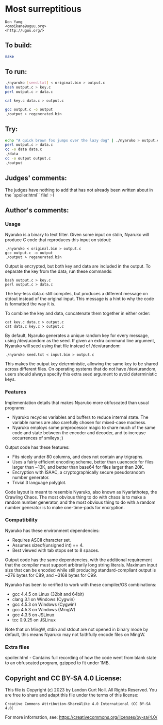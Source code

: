 # Most surreptitious

    Don Yang  
    <omoikane@uguu.org>  
    <http://uguu.org/>  

## To build:

```sh
make
```

## To run:

```sh
./nyaruko [seed.txt] < original.bin > output.c
bash output.c > key.c
perl output.c > data.c

cat key.c data.c > output.c

gcc output.c -o output
./output > regenerated.bin
```

## Try:

```sh
echo "A quick brown fox jumps over the lazy dog" | ./nyaruko > output.c
perl output.c > data.c
cc -o data data.c
./data
cc -o output output.c
./output
```

## Judges' comments:

The judges have nothing to add that has not already been written
about in the `spoiler.html`` file!  :-)

## Author's comments:

### Usage

Nyaruko is a binary to text filter.  Given some input on stdin,
Nyaruko will produce C code that reproduces this input on stdout:

    ./nyaruko < original.bin > output.c
    gcc output.c -o output
    ./output > regenerated.bin

Output is encrypted, but both key and data are included in the output.
To separate the key from the data, run these commands:

    bash output.c > key.c
    perl output.c > data.c

The key-less data.c still compiles, but produces a different message
on stdout instead of the original input.  This message is a hint to
why the code is formatted the way it is.

To combine the key and data, concatenate them together in either
order:

    cat key.c data.c > output.c
    cat data.c key.c > output.c

By default, Nyaruko generates a unique random key for every message,
using /dev/urandom as the seed.  If given an extra command line
argument, Nyaruko will seed using that file instead of /dev/urandom:

    ./nyaruko seed.txt < input.bin > output.c

This makes the output key deterministic, allowing the same key to be
shared across different files.  On operating systems that do not have
/dev/urandom, users should always specify this extra seed argument to
avoid deterministic keys.

### Features

Implementation details that makes Nyaruko more obfuscated than usual
programs:

   * Nyaruko recycles variables and buffers to reduce internal state.
     The variable names are also carefully chosen for mixed-case
     madness.
   * Nyaruko employs some preprocessor magic to share much of the same
     code and state between the encoder and decoder, and to increase
     occurrences of smileys ;)

Output code has these features:

   * Fits nicely under 80 columns, and does not contain any trigraphs.
   * Uses a fairly efficient encoding scheme, better than uuencode for
     files larger than ~13K, and better than base64 for files larger
     than 20K.
   * Encryption with ISAAC, a cryptographically secure pseudorandom
     number generator.
   * Trivial 3 language polyglot.

Code layout is meant to resemble Nyaruko, also known as Nyarlathotep,
the Crawling Chaos.  The most obvious thing to do with chaos is to
make a random number generator, and the most obvious thing to do with
a random number generator is to make one-time-pads for encryption.

### Compatibility

Nyaruko has these environment dependencies:

   * Requires ASCII character set.
   * Assumes sizeof(unsigned int) == 4.
   * Best viewed with tab stops set to 8 spaces.

Output code has the same dependencies, with the additional
requirement that the compiler must support arbitrarily long string
literals.  Maximum input size that can be encoded while still
producing standard-compliant output is ~276 bytes for C89, and ~3168
bytes for C99.

Nyaruko has been to verified to work with these compiler/OS
combinations:

   * gcc 4.4.5 on Linux (32bit and 64bit)
   * clang 3.1 on Windows (Cygwin)
   * gcc 4.5.3 on Windows (Cygwin)
   * gcc 4.5.3 on Windows (MingW)
   * gcc 4.3.5 on JSLinux
   * tcc 0.9.25 on JSLinux

Note that on MingW, stdin and stdout are not opened in binary mode by
default, this means Nyaruko may not faithfully encode files on MingW.

### Extra files

spoiler.html - Contains full recording of how the code went from
blank state to an obfuscated program, gzipped to fit under 1MB.

## Copyright and CC BY-SA 4.0 License:

This file is Copyright (c) 2023 by Landon Curt Noll.  All Rights Reserved.
You are free to share and adapt this file under the terms of this license:

    Creative Commons Attribution-ShareAlike 4.0 International (CC BY-SA 4.0)

For more information, see: https://creativecommons.org/licenses/by-sa/4.0/
